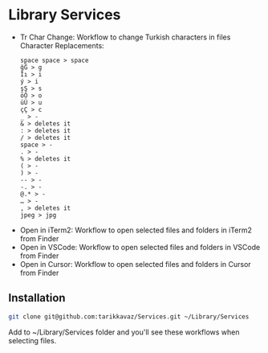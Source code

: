 # Library Services
- Tr Char Change: Workflow to change Turkish characters in files
  Character Replacements:
  ```
  space space > space
  ğĞ > g
  İı > i
  ý > i
  şŞ > s
  öÖ > o
  üÜ > u
  çÇ > c
  _ > -
  & > deletes it
  : > deletes it
  / > deletes it
  space > -
  . > -
  % > deletes it
  ( > -
  ) > -
  -- > -
  -. > -
  @.* > -
  … > -
  , > deletes it
  jpeg > jpg
  ```
- Open in iTerm2: Workflow to open selected files and folders in iTerm2 from Finder
- Open in VSCode: Workflow to open selected files and folders in VSCode from Finder
- Open in Cursor: Workflow to open selected files and folders in Cursor from Finder

## Installation
```bash
git clone git@github.com:tarikkavaz/Services.git ~/Library/Services
```

Add to ~/Library/Services folder and you'll see these workflows when selecting files.
